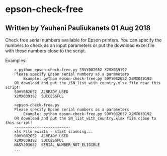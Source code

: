 # epson-check-free
## Written by Yauheni Pauliukanets 01 Aug 2018

Check free serial numbers available for Epson printers.
You can specify the numbers to check as an input parameters or put the download excel file with these numbers close to the script.

Examples:

```
    > python epson-check-free.py S9VY082652 X2MX039192
    Please specify Epson serial numbers as a parameters
        Example: python epson-check-free.py S9VY082652 X2MX039192
    OR download and put the /SN_list_with_country.xlsx file near this script!
    S9VY082652	ALREADY_USED
    X2MX039192	SUCCESSFUL

    >epson-check-free.py
    Please specify Epson serial numbers as a parameters
        Example: python epson-check-free.py S9VY082652 X2MX039192
    OR download and put the SN_list_with_country.xlsx file close to this script!
    -------------------------
    xls File exists - start scanning...
    S9VY082652	ALREADY_USED
    X2MX039192	SUCCESSFUL
    NASY203682	SERIAL_NUMBER_NOT_ELIGIBLE
    ...
```